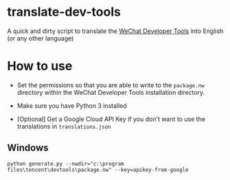 # translate-dev-tools
A quick and dirty script to translate the [WeChat Developer Tools](https://mp.weixin.qq.com/debug/wxadoc/dev/devtools/download.html) into English (or any other language)

# How to use

* Set the permissions so that you are able to write to the `package.nw` directory within the WeChat Developer Tools installation directory.

* Make sure you have Python 3 installed

* [Optional] Get a Google Cloud API Key if you don't want to use the translations in `translations.json`

## Windows 
`python generate.py --nwdir="c:\program files\tencent\devtools\package.nw" --key=apikey-from-google`
